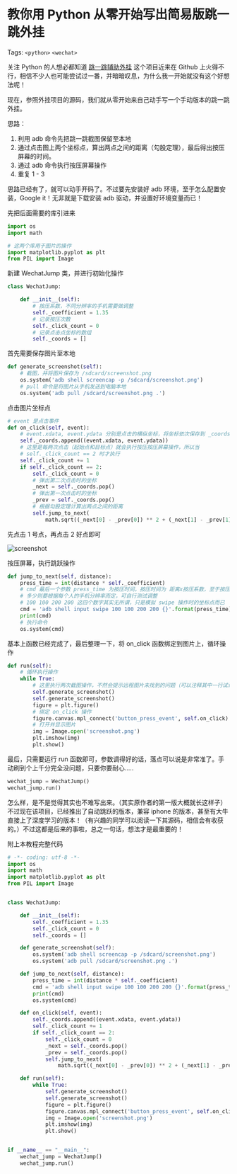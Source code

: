 #  教你用 Python 从零开始写出简易版跳一跳外挂

Tags: `<python>` `<wechat>`

关注 Python 的人想必都知道 [跳一跳辅助外挂](https://github.com/wangshub/wechat_jump_game) 这个项目近来在 Github 上火得不行，相信不少人也可能尝试过一番，并暗暗叹息，为什么我一开始就没有这个好想法呢！

现在，参照外挂项目的源码，我们就从零开始来自己动手写一个手动版本的跳一跳外挂。

思路：

1. 利用 adb 命令先把跳一跳截图保留至本地
2. 通过点击图上两个坐标点，算出两点之间的距离（勾股定理），最后得出按压屏幕的时间。
3. 通过 adb 命令执行按压屏幕操作
4. 重复 1 - 3 

思路已经有了，就可以动手开码了。不过要先安装好 adb 环境，至于怎么配置安装，Google it！无非就是下载安装 adb 驱动，并设置好环境变量而已！

先把后面需要的库引进来
```python
import os
import math

# 这两个库用于图片的操作
import matplotlib.pyplot as plt
from PIL import Image
```

新建 WechatJump 类，并进行初始化操作
```python
class WechatJump:

    def __init__(self):
        # 按压系数，不同分辨率的手机需要做调整
        self._coefficient = 1.35
        # 记录按压次数
        self._click_count = 0
        # 记录点击点坐标的数组
        self._coords = []
```

首先需要保存图片至本地
```python
def generate_screenshot(self):
    # 截图，并将图片保存为 /sdcard/screenshot.png
    os.system('adb shell screencap -p /sdcard/screenshot.png')
    # pull 命令是将图片从手机发送到电脑本地
    os.system('adb pull /sdcard/screenshot.png .')
```

点击图片坐标点
```python
# event 是点击事件
def on_click(self, event):
    # event.xdata, event.ydata 分别是点击的横纵坐标，将坐标依次保存到 _coords 数组中
    self._coords.append((event.xdata, event.ydata))
    # 这里是每两次点击（起始点和目标点）就会执行按压按压屏幕操作，所以当
    # self._click_count == 2 时才执行
    self._click_count += 1
    if self._click_count == 2:
        self._click_count = 0
        # 弹出第二次点击时的坐标
        _next = self._coords.pop()
        # 弹出第一次点击时的坐标
        _prev = self._coords.pop()
        # 根据勾股定理计算出两点之间的距离
        self.jump_to_next(
            math.sqrt((_next[0] - _prev[0]) ** 2 + (_next[1] - _prev[1]) ** 2))
```

先点击 1 号点，再点击 2 好点即可

![screenshot](https://user-images.githubusercontent.com/19553554/34648209-64e74c54-f3d1-11e7-85ea-8da23e2c96fd.png)


按压屏幕，执行跳跃操作
```python
def jump_to_next(self, distance):
    press_time = int(distance * self._coefficient)
    # cmd 最后一个参数 press_time 为按压时间，按压时间为 距离x按压系数，至于按压系数是
    # 多少则要根据每个人的手机分辨率而定，可自行测试调整
    # 100 100 200 200 这四个数字其实无所谓，只是模拟 swipe 操作时的坐标点而已
    cmd = 'adb shell input swipe 100 100 200 200 {}'.format(press_time)
    print(cmd)
    # 执行命令
    os.system(cmd)
```

基本上函数已经完成了，最后整理一下，将 on_click 函数绑定到图片上，循环操作
```python
def run(self):
    # 循环执行操作
    while True:
        # 这里执行两次截图操作，不然会提示远程图片未找到的问题（可以注释其中一行试试看）
        self.generate_screenshot()
        self.generate_screenshot()
        figure = plt.figure()
        # 绑定 on_click 操作
        figure.canvas.mpl_connect('button_press_event', self.on_click)
        # 打开并显示图片
        img = Image.open('screenshot.png')
        plt.imshow(img)
        plt.show()
```

最后，只需要运行 run 函数即可，参数调得好的话，落点可以说是非常准了。手动刷到个上千分完全没问题，只要你要耐心.....
```python
wechat_jump = WechatJump()
wechat_jump.run()
```

怎么样，是不是觉得其实也不难写出来。（其实原作者的第一版大概就长这样子）不过现在该项目，已经推出了自动跳跃的版本，兼容 iphone 的版本，甚至有大牛直接上了深度学习的版本！（有兴趣的同学可以阅读一下其源码，相信会有收获的。）不过这都是后来的事啦，总之一句话，想法才是最重要的！

附上本教程完整代码

```python
# -*- coding: utf-8 -*-
import os
import math
import matplotlib.pyplot as plt
from PIL import Image


class WechatJump:

    def __init__(self):
        self._coefficient = 1.35
        self._click_count = 0
        self._coords = []

    def generate_screenshot(self):
        os.system('adb shell screencap -p /sdcard/screenshot.png')
        os.system('adb pull /sdcard/screenshot.png .')

    def jump_to_next(self, distance):
        press_time = int(distance * self._coefficient)
        cmd = 'adb shell input swipe 100 100 200 200 {}'.format(press_time)
        print(cmd)
        os.system(cmd)

    def on_click(self, event):
        self._coords.append((event.xdata, event.ydata))
        self._click_count += 1
        if self._click_count == 2:
            self._click_count = 0
            _next = self._coords.pop()
            _prev = self._coords.pop()
            self.jump_to_next(
                math.sqrt((_next[0] - _prev[0]) ** 2 + (_next[1] - _prev[1]) ** 2))

    def run(self):
        while True:
            self.generate_screenshot()
            self.generate_screenshot()
            figure = plt.figure()
            figure.canvas.mpl_connect('button_press_event', self.on_click)
            img = Image.open('screenshot.png')
            plt.imshow(img)
            plt.show()


if __name__ == "__main__":
    wechat_jump = WechatJump()
    wechat_jump.run()
```

